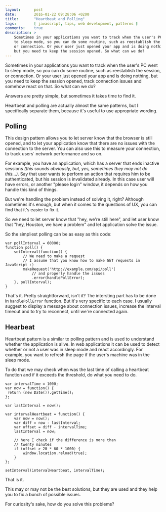 ```yaml
---
layout:      post
date:        2016-01-22 09:28:06 +0200
title:       "Heartbeat and Polling"
tags:        [ javascript, tips, web development, patterns ]
comments:    true
description: >
    Sometimes in your applications you want to track when the user's PC went 
    to sleep mode, so you can do some routine, such as reestablish the session,
    or connection. Or your user just opened your app and is doing nothing,
    but you need to keep the session opened. So what can we do?
---
```

Sometimes in your applications you want to track when the user's PC went to sleep mode, so you can do some routine, such as reestablish the session, or connection. Or your user just opened your app and is doing nothing, but you need to keep the session opened, track connection issues and somehow react on that. So what can we do?

Answers are pretty simple, but sometimes it takes time to find it.

Heartbeat and polling are actually almost the same patterns, but I specifically separate them, because it's useful to use appropriate wording.

## Polling

This design pattern allows you to let server know that the browser is still opened, and to let your application know that there are no issues with the connection to the server. You can also use this to measure your connection, to track users' network performance and so on. 

For example, you have an application, which has a server that ends inactive sessions *(this sounds obviously, but, yes, sometimes they may not do this...)*. Say that user wants to perform an action that requires him to be authenticated, but his session is invalidated already. In this case user will have errors, or another "please login" window, it depends on how you handle this kind of things.

But we're handling the problem instead of solving it, right? Although sometimes it's enough, but when it comes to the questions of UX, you can find that it's easier to fix it. 

So we need to let server know that "hey, we're still here", and let user know that "hey, Houston, we have a problem" and let application solve the issue. 

So the simpliest polling can be as easy as this code:

```
var pollInterval = 60000;
function poll() {
    setInterval(function() {
        // We need to make a request
        // I assume that you know how to make GET requests in JavaScript :)
        makeRequest('http://example.com/api/poll')
            // and properly handle the issues
            .error(handlePollError);
    }, pollInterval);
}
```

That's it. Pretty straightforward, isn't it? The intersting part has to be done in `handlePollError` function. But it's very specific to each case. I usually suggest to display a message about connection issues, increase the interval timeout and to try to reconnect, until we're connected again.

## Hearbeat

Heartbeat pattern is a similar to polling pattern and is used to understand whether the application is alive. In web applications it can be used to detect whether or not a user was in sleep mode and react accordingly. For example, you want to refresh the page if the user's machine was in the sleep mode.

To do that we may check when was the last time of calling a heartbeat function and if it exceeds the threshold, do what you need to do.

```
var intervalTime = 1000;
var now = function() {
 return (new Date()).getTime();
};

var lastInterval = now();

var intervalHeartbeat = function() {
    var now = now();
    var diff = now - lastInterval;
    var offset = diff - intervalTime;
    lastInterval = now;

    // here I check if the difference is more than
    // twenty minutes
    if (offset > 20 * 60 * 1000) { 
        window.location.reload(true);
    }
};

setInterval(intervalHeartbeat, intervalTime);
```

That is it.

This may or may not be the best solutions, but they are used and they help you to fix a bunch of possible issues.

For curiosity's sake, how do you solve this problems?
